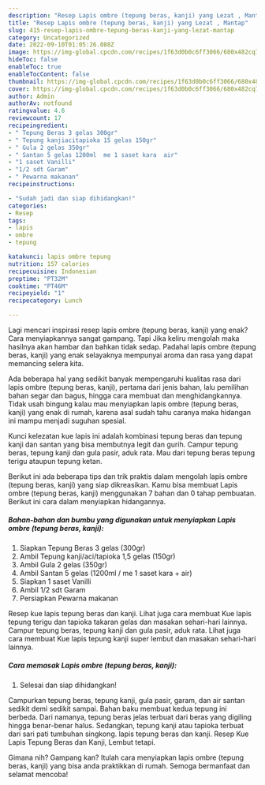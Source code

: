 ```yaml
---
description: "Resep Lapis ombre (tepung beras, kanji) yang Lezat , Mantap"
title: "Resep Lapis ombre (tepung beras, kanji) yang Lezat , Mantap"
slug: 415-resep-lapis-ombre-tepung-beras-kanji-yang-lezat-mantap
category: Uncategorized
date: 2022-09-10T01:05:26.088Z
image: https://img-global.cpcdn.com/recipes/1f63d0b0c6ff3066/680x482cq70/lapis-ombre-tepung-beras-kanji-foto-resep-utama.jpg
hideToc: false
enableToc: true
enableTocContent: false
thumbnail: https://img-global.cpcdn.com/recipes/1f63d0b0c6ff3066/680x482cq70/lapis-ombre-tepung-beras-kanji-foto-resep-utama.jpg
cover: https://img-global.cpcdn.com/recipes/1f63d0b0c6ff3066/680x482cq70/lapis-ombre-tepung-beras-kanji-foto-resep-utama.jpg
author: Admin
authorAv: notfound
ratingvalue: 4.6
reviewcount: 17
recipeingredient:
- " Tepung Beras 3 gelas 300gr"
- " Tepung kanjiacitapioka 15 gelas 150gr"
- " Gula 2 gelas 350gr"
- " Santan 5 gelas 1200ml  me 1 saset kara  air"
- "1 saset Vanilli"
- "1/2 sdt Garam"
- " Pewarna makanan"
recipeinstructions:

- "Sudah jadi dan siap dihidangkan!"
categories:
- Resep
tags:
- lapis
- ombre
- tepung

katakunci: lapis ombre tepung 
nutrition: 157 calories
recipecuisine: Indonesian
preptime: "PT32M"
cooktime: "PT46M"
recipeyield: "1"
recipecategory: Lunch

---
```



Lagi mencari inspirasi resep lapis ombre (tepung beras, kanji) yang enak? Cara menyiapkannya sangat gampang. Tapi Jika keliru mengolah maka hasilnya akan hambar dan bahkan tidak sedap. Padahal lapis ombre (tepung beras, kanji) yang enak selayaknya mempunyai aroma dan rasa yang dapat memancing selera kita.


Ada beberapa hal yang sedikit banyak mempengaruhi kualitas rasa dari lapis ombre (tepung beras, kanji), pertama dari jenis bahan, lalu pemilihan bahan segar dan bagus, hingga cara membuat dan menghidangkannya. Tidak usah bingung kalau mau menyiapkan lapis ombre (tepung beras, kanji) yang enak di rumah, karena asal sudah tahu caranya maka hidangan ini mampu menjadi suguhan spesial.

Kunci kelezatan kue lapis ini adalah kombinasi tepung beras dan tepung kanji dan santan yang bisa membutnya legit dan gurih. Campur tepung beras, tepung kanji dan gula pasir, aduk rata. Mau dari tepung beras tepung terigu ataupun tepung ketan.


Berikut ini ada beberapa tips dan trik praktis dalam mengolah lapis ombre (tepung beras, kanji) yang siap dikreasikan. Kamu bisa membuat Lapis ombre (tepung beras, kanji) menggunakan 7 bahan dan 0 tahap pembuatan. Berikut ini cara dalam menyiapkan hidangannya.

<!--inarticleads1-->

##### Bahan-bahan dan bumbu yang digunakan untuk menyiapkan Lapis ombre (tepung beras, kanji):

1. Siapkan  Tepung Beras 3 gelas (300gr)
1. Ambil  Tepung kanji/aci/tapioka 1,5 gelas (150gr)
1. Ambil  Gula 2 gelas (350gr)
1. Ambil  Santan 5 gelas (1200ml / me 1 saset kara + air)
1. Siapkan 1 saset Vanilli
1. Ambil 1/2 sdt Garam
1. Persiapkan  Pewarna makanan


Resep kue lapis tepung beras dan kanji. Lihat juga cara membuat Kue lapis tepung terigu dan tapioka takaran gelas dan masakan sehari-hari lainnya. Campur tepung beras, tepung kanji dan gula pasir, aduk rata. Lihat juga cara membuat Kue lapis tepung kanji super lembut dan masakan sehari-hari lainnya. 

<!--inarticleads2-->

##### Cara memasak Lapis ombre (tepung beras, kanji):


1. Selesai dan siap dihidangkan!

Campurkan tepung beras, tepung kanji, gula pasir, garam, dan air santan sedikit demi sedikit sampai. Bahan baku membuat kedua tepung ini berbeda. Dari namanya, tepung beras jelas terbuat dari beras yang digiling hingga benar-benar halus. Sedangkan, tepung kanji atau tapioka terbuat dari sari pati tumbuhan singkong. lapis tepung beras dan kanji. Resep Kue Lapis Tepung Beras dan Kanji, Lembut tetapi. 

Gimana nih? Gampang kan? Itulah cara menyiapkan lapis ombre (tepung beras, kanji) yang bisa anda praktikkan di rumah. Semoga bermanfaat dan selamat mencoba!

